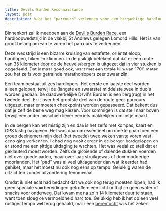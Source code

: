 ```yaml
---
title: Devils Burden Reconnaissance
layout: post
description: Vast het "parcours" verkennen voor een bergachtige hardloop evenement.
---
```

Binnenkort zal ik meedoen aan de [Devil's Burden Race](http://www.fifeac.org/events/fife-ac-events/devils-burdens/919-devil-s-burdens-2016.html), een hardloopwedstrijd in de vlakbij St Andrews gelegen Lomond Hills. Het is van groot belang om van te voren het parcours te verkennen.

<a name="more"></a>

Deze wedstrijd is een bizarre kruising van estafette, oriëntatieloop, hardlopen, hiken en klimmen. In de praktijk betekent dat dat er een route van 35 kilometer door de de heuvels/bergen is uitgezet dat in vier stukken is opgedeeld. Dat is maar goed ook, want met een totale klim van 1700 meter zou het zelfs voor getrainde marathonlopers zeer zwaar zijn.

Een team bestaat uit zes hardlopers. Het eerste en laatste deel worden alleen gelopen, terwijl de (langste en zwaarste) middelste twee in duo's worden gedaan. De daadwerkelijke Devil's Burden is een berg(rug) in het tweede deel. Er is over het grootste deel van de route geen parcours uitgezet, maar er moeten checkpoints worden gepasseerd. Dat bekent dus dat je zelf de beste weg mag kiezen. Voor sommigen is dat steil naar boven terwijl een ander misschien liever een iets makkelijker ommetje maakt.


In de bergen kan het mistig zijn en dan is het zelfs met kompas, kaart en GPS lastig navigeren. Het was daarom essentieel om mee te gaan toen een groep deelnemers mijn deel (het tweede) twee weken van te voren vast eens ging verkennen. Ik had nog nooit eerder in de bergen hardgelopen en er stond me een pittige uitdaging te wachten. Het was veelal zo steil dat er geklauterd moest worden. Zelfs de glooiende of dalende stukken voerden niet over goede paden, maar over laag struikgewas of door modderige moorlanden. Het "pad" was al veel uitdagender dan wat ik eerder had gehiket, maar het moest nu ook nog eens op tempo. Gelukkig waren de uitzichten zonder uitzondering fenomenaal.

Omdat ik niet echt had bedacht dat we ook nog terug moesten lopen, had ik geen speciale voorbereidingen getroffen: een licht ontbijt en geen water of snacks voor onderweg. Dat kwam me na zo'n 14 kilometer duur te staan, want toen sloeg de vermoeidheid hard toe. Gelukkig heb ik het op een veel rustiger tempo wel terug gehaald, maar een [berentocht](https://flow.polar.com/training/analysis/354846198) was het zeker!